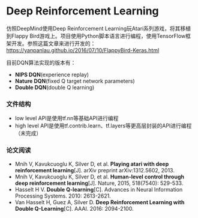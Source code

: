 # Deep Reinforcement Learning
仿照DeepMind使用Deep Reinforcement Learning玩Atari系列游戏，将其移植到Flappy Bird游戏上。项目使用Python脚本语言进行编程，使用TensorFlow框架开发。参照这篇文章来进行开发的：https://yanpanlau.github.io/2016/07/10/FlappyBird-Keras.html

目前DQN算法实现的版本有：
* **NIPS DQN**(experience replay)
* **Nature DQN**(fixed Q target network parameters)
* **Double DQN**(double Q learning)

### 文件结构
* low level API是使用tf.nn等基础API进行编程
* high level API是使用tf.contrib.learn、tf.layers等更高层封装的API进行编程（未完成）

### 论文阅读
* Mnih V, Kavukcuoglu K, Silver D, et al. **Playing atari with deep reinforcement learning**[J]. arXiv preprint arXiv:1312.5602, 2013.
* Mnih V, Kavukcuoglu K, Silver D, et al. **Human-level control through deep reinforcement learning**[J]. Nature, 2015, 518(7540): 529-533.
* Hasselt H V. **Double Q-learning**[C]. Advances in Neural Information Processing Systems. 2010: 2613-2621.
* Van Hasselt H, Guez A, Silver D. **Deep Reinforcement Learning with Double Q-Learning**[C]. AAAI. 2016: 2094-2100.
